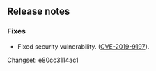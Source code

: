 ## Release notes

### Fixes

-   Fixed security vulnerability. ([CVE-2019-9197](/security#CVE-2019-9197)).

Changset: e80cc3114ac1
